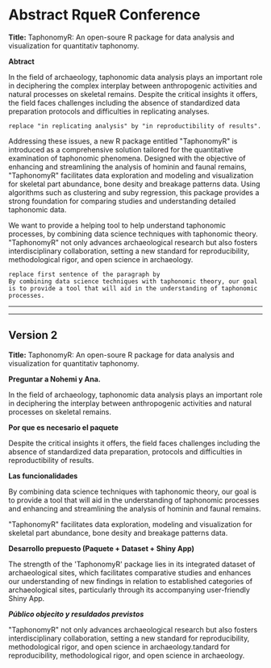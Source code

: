 # Abstract RqueR Conference 



**Title:**  TaphonomyR: An open-soure R package for data analysis and visualization for quantitativ taphonomy.

**Abtract**

In the field of archaeology, taphonomic data analysis plays an important role in deciphering the complex interplay between anthropogenic activities and natural processes on skeletal remains. Despite the critical insights it offers, the field faces challenges including the absence of standardized data preparation protocols and difficulties in replicating analyses. 
```suggestion @aserrano
replace "in replicating analysis" by "in reproductibility of results". 
```

Addressing these issues, a new R package entitled "TaphonomyR" is introduced as a comprehensive solution tailored for the quantitative examination of taphonomic phenomena. Designed with the objective of enhancing and streamlining the analysis of hominin and faunal remains, "TaphonomyR" facilitates data  exploration and modeling and visualization for skeletal part abundance, bone desity and breakage patterns data. Using algorithms such as clustering and suby regression, this package provides a strong foundation for comparing studies and understanding detailed taphonomic data.

We want to provide a helping tool to help understand taphonomic processes, by combining data science techniques with taphonomic theory. "TaphonomyR" not only advances archaeological research but also fosters interdisciplinary collaboration, setting a new standard for reproducibility, methodological rigor, and open science in archaeology.
```suggestion @aserrano
replace first sentence of the paragraph by 
By combining data science techniques with taphonomic theory, our goal is to provide a tool that will aid in the understanding of taphonomic processes.
````

---
---
## Version 2 


**Title:**  TaphonomyR: An open-soure R package for data analysis and visualization for quantitativ taphonomy.

**Preguntar a Nohemi y Ana.**

In the field of archaeology, taphonomic data analysis plays an important role in deciphering the interplay between anthropogenic activities and natural processes on skeletal remains. 

**Por que es necesario el paquete** 

Despite the critical insights it offers, the field faces challenges including the absence of standardized data preparation, protocols and difficulties in reproductibility of results.

**Las funcionalidades** 

By combining data science techniques with taphonomic theory, our goal is to provide a tool that will aid in the understanding of taphonomic processes and enhancing and streamlining the analysis of hominin and faunal remains.

"TaphonomyR" facilitates data exploration, modeling and visualization for skeletal part abundance, bone desity and breakage patterns data. 

**Desarrollo prepuesto (Paquete + Dataset + Shiny App)**

The strength of the 'TaphonomyR' package lies in its integrated dataset of archaeological sites, which facilitates comparative studies and enhances our understanding of new findings in relation to established categories of archaeological sites, particularly through its accompanying user-friendly Shiny App.

***Público objecito y resuldados previstos***

"TaphonomyR" not only advances archaeological research but also fosters interdisciplinary collaboration, setting a new standard for reproducibility, methodological rigor, and open science in archaeology.tandard for reproducibility, methodological rigor, and open science in archaeology.



